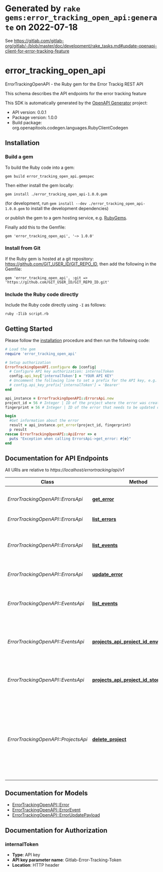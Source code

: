 # Generated by `rake gems:error_tracking_open_api:generate` on 2022-07-18

See https://gitlab.com/gitlab-org/gitlab/-/blob/master/doc/development/rake_tasks.md#update-openapi-client-for-error-tracking-feature

# error_tracking_open_api

ErrorTrackingOpenAPI - the Ruby gem for the Error Trackig REST API

This schema describes the API endpoints for the error tracking feature

This SDK is automatically generated by the [OpenAPI Generator](https://openapi-generator.tech) project:

- API version: 0.0.1
- Package version: 1.0.0
- Build package: org.openapitools.codegen.languages.RubyClientCodegen

## Installation

### Build a gem

To build the Ruby code into a gem:

```shell
gem build error_tracking_open_api.gemspec
```

Then either install the gem locally:

```shell
gem install ./error_tracking_open_api-1.0.0.gem
```

(for development, run `gem install --dev ./error_tracking_open_api-1.0.0.gem` to install the development dependencies)

or publish the gem to a gem hosting service, e.g. [RubyGems](https://rubygems.org/).

Finally add this to the Gemfile:

    gem 'error_tracking_open_api', '~> 1.0.0'

### Install from Git

If the Ruby gem is hosted at a git repository: https://github.com/GIT_USER_ID/GIT_REPO_ID, then add the following in the Gemfile:

    gem 'error_tracking_open_api', :git => 'https://github.com/GIT_USER_ID/GIT_REPO_ID.git'

### Include the Ruby code directly

Include the Ruby code directly using `-I` as follows:

```shell
ruby -Ilib script.rb
```

## Getting Started

Please follow the [installation](#installation) procedure and then run the following code:

```ruby
# Load the gem
require 'error_tracking_open_api'

# Setup authorization
ErrorTrackingOpenAPI.configure do |config|
  # Configure API key authorization: internalToken
  config.api_key['internalToken'] = 'YOUR API KEY'
  # Uncomment the following line to set a prefix for the API key, e.g. 'Bearer' (defaults to nil)
  # config.api_key_prefix['internalToken'] = 'Bearer'
end

api_instance = ErrorTrackingOpenAPI::ErrorsApi.new
project_id = 56 # Integer | ID of the project where the error was created
fingerprint = 56 # Integer | ID of the error that needs to be updated deleted

begin
  #Get information about the error
  result = api_instance.get_error(project_id, fingerprint)
  p result
rescue ErrorTrackingOpenAPI::ApiError => e
  puts "Exception when calling ErrorsApi->get_error: #{e}"
end

```

## Documentation for API Endpoints

All URIs are relative to *https://localhost/errortracking/api/v1*

Class | Method | HTTP request | Description
------------ | ------------- | ------------- | -------------
*ErrorTrackingOpenAPI::ErrorsApi* | [**get_error**](docs/ErrorsApi.md#get_error) | **GET** /projects/{projectId}/errors/{fingerprint} | Get information about the error
*ErrorTrackingOpenAPI::ErrorsApi* | [**list_errors**](docs/ErrorsApi.md#list_errors) | **GET** /projects/{projectId}/errors | List of errors
*ErrorTrackingOpenAPI::ErrorsApi* | [**list_events**](docs/ErrorsApi.md#list_events) | **GET** /projects/{projectId}/errors/{fingerprint}/events | Get information about the events related to the error
*ErrorTrackingOpenAPI::ErrorsApi* | [**update_error**](docs/ErrorsApi.md#update_error) | **PUT** /projects/{projectId}/errors/{fingerprint} | Update the status of the error
*ErrorTrackingOpenAPI::EventsApi* | [**list_events**](docs/EventsApi.md#list_events) | **GET** /projects/{projectId}/errors/{fingerprint}/events | Get information about the events related to the error
*ErrorTrackingOpenAPI::EventsApi* | [**projects_api_project_id_envelope_post**](docs/EventsApi.md#projects_api_project_id_envelope_post) | **POST** /projects/api/{projectId}/envelope | Ingestion endpoint for error events sent from client SDKs
*ErrorTrackingOpenAPI::EventsApi* | [**projects_api_project_id_store_post**](docs/EventsApi.md#projects_api_project_id_store_post) | **POST** /projects/api/{projectId}/store | Ingestion endpoint for error events sent from client SDKs
*ErrorTrackingOpenAPI::ProjectsApi* | [**delete_project**](docs/ProjectsApi.md#delete_project) | **DELETE** /projects/{id} | Deletes all project related data. Mostly for testing purposes and later for production to clean updeleted projects.


## Documentation for Models

 - [ErrorTrackingOpenAPI::Error](docs/Error.md)
 - [ErrorTrackingOpenAPI::ErrorEvent](docs/ErrorEvent.md)
 - [ErrorTrackingOpenAPI::ErrorUpdatePayload](docs/ErrorUpdatePayload.md)


## Documentation for Authorization


### internalToken


- **Type**: API key
- **API key parameter name**: Gitlab-Error-Tracking-Token
- **Location**: HTTP header

